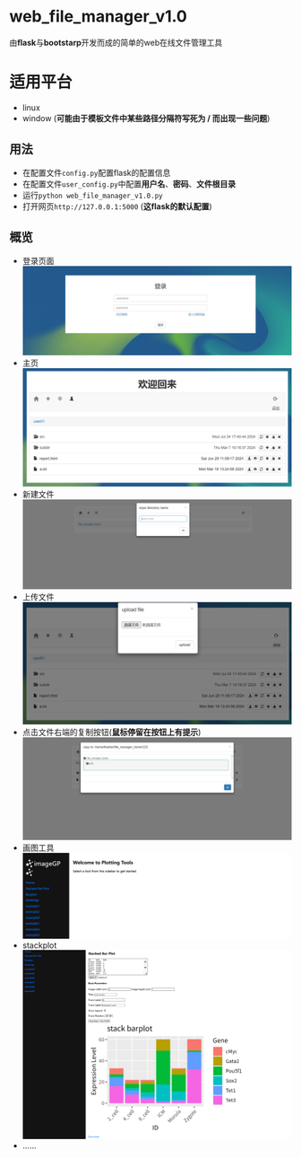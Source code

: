 # web_file_manager_v1.0
由**flask**与**bootstarp**开发而成的简单的web在线文件管理工具

# 适用平台
+ linux
+ window (**可能由于模板文件中某些路径分隔符写死为 / 而出现一些问题**)

## 用法
+ 在配置文件`config.py`配置flask的配置信息
+ 在配置文件`user_config.py`中配置**用户名**、**密码**、**文件根目录**
+ 运行`python web_file_manager_v1.0.py`
+ 打开网页`http://127.0.0.1:5000` (**这flask的默认配置**)

## 概览
+ 登录页面
  ![image](https://github.com/guoyuh/web_file_manager_v1.0/raw/master/screenshots/login.png)
+ 主页
  ![image](https://github.com/guoyuh/web_file_manager_v1.0/raw/master/screenshots/index.png)
+ 新建文件
  ![image](https://github.com/guoyuh/web_file_manager_v1.0/raw/master/screenshots/new_dir.png)
+ 上传文件
  ![image](https://github.com/guoyuh/web_file_manager_v1.0/raw/master/screenshots/upload.png)
+ 点击文件右端的复制按钮(**鼠标停留在按钮上有提示**)
  ![image](https://github.com/guoyuh/web_file_manager_v1.0/raw/master/screenshots/copy.png)
+ 画图工具
  ![image](https://github.com/guoyuh/web_file_manager_v1.0/raw/master/screenshots/img_tools.png)
+ stackplot
  ![image](https://github.com/guoyuh/web_file_manager_v1.0/raw/master/screenshots/stackplot.png)
+ ......

